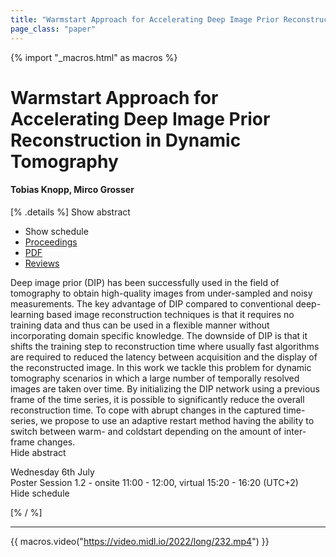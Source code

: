 ```yaml
---
title: "Warmstart Approach for Accelerating Deep Image Prior Reconstruction in Dynamic Tomography"
page_class: "paper"
---
```


{% import "_macros.html" as macros %}

# Warmstart Approach for Accelerating Deep Image Prior Reconstruction in Dynamic Tomography

#### Tobias Knopp, Mirco Grosser

[% .details %]
<a class="toggle_visibility" data-selector=".abstract" data-level="3">Show abstract</a>
- <a class="toggle_visibility" data-selector=".schedule" data-level="3">Show schedule</a>
- <a href="">Proceedings</a>
- <a href="https://openreview.net/pdf?id=aWD0kzMmyD_">PDF</a>
- <a href="https://openreview.net/forum?id=aWD0kzMmyD_">Reviews</a>

<p>
    <span class="abstract">
        Deep image prior (DIP) has been successfully used in the field of tomography to obtain high-quality images from under-sampled and noisy measurements. The key advantage of DIP compared to conventional deep-learning based image reconstruction techniques is that it requires no training data and thus can be used in a flexible manner without incorporating domain specific knowledge. The downside of DIP is that it shifts the training step to reconstruction time where usually fast algorithms are required to reduced the latency between acquisition and the display of the reconstructed image. In this work we tackle this problem for dynamic tomography scenarios in which a large number of temporally resolved images are taken over time. By initializing the DIP network using a previous frame of the time series, it is possible to significantly reduce the overall reconstruction time. To cope with abrupt changes in the captured time-series, we propose to use an adaptive restart method having the ability to switch between warm- and coldstart depending on the amount of inter-frame changes.
        <br>
        <span class="actions"><a class="toggle_visibility" data-level="2">Hide abstract</a></span>
    </span>
</p>

<p>
    <span class="schedule">
        Wednesday 6th July<br>Poster Session 1.2 - onsite 11:00 - 12:00, virtual 15:20 - 16:20 (UTC+2)
        <br>
        <span class="actions"><a class="toggle_visibility" data-level="2">Hide schedule</a></span>
    </span>
</p>

[% / %]


---
{{ macros.video("https://video.midl.io/2022/long/232.mp4") }}
